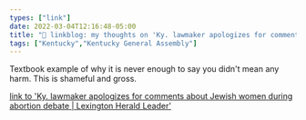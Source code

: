 ```yaml
---
types: ["link"]
date: 2022-03-04T12:16:48-05:00
title: "🔗 linkblog: my thoughts on 'Ky. lawmaker apologizes for comments about Jewish women during abortion debate | Lexington Herald Leader'"
tags: ["Kentucky","Kentucky General Assembly"]
---
```

Textbook example of why it is never enough to say you didn't mean any harm. This is shameful and gross.
 
[link to 'Ky. lawmaker apologizes for comments about Jewish women during abortion debate | Lexington Herald Leader'](https://www.kentucky.com/news/politics-government/article259002493.html)
